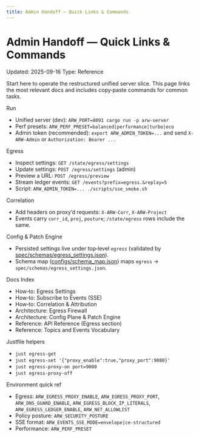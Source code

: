 ```yaml
---
title: Admin Handoff — Quick Links & Commands
---
```


# Admin Handoff — Quick Links & Commands

Updated: 2025-09-16
Type: Reference

Start here to operate the restructured unified server slice. This page links the most relevant docs and includes copy‑paste commands for common tasks.

Run
- Unified server (dev): `ARW_PORT=8091 cargo run -p arw-server`
- Perf presets: `ARW_PERF_PRESET=balanced|performance|turbo|eco`
- Admin token (recommended): `export ARW_ADMIN_TOKEN=...` and send `X-ARW-Admin` or `Authorization: Bearer ...`

Egress
- Inspect settings: `GET /state/egress/settings`
- Update settings: `POST /egress/settings` (admin)
- Preview a URL: `POST /egress/preview`
- Stream ledger events: `GET /events?prefix=egress.&replay=5`
- Script: `ARW_ADMIN_TOKEN=... ./scripts/sse_smoke.sh`

Correlation
- Add headers on proxy’d requests: `X-ARW-Corr`, `X-ARW-Project`
- Events carry `corr_id`, `proj`, `posture`; `/state/egress` rows include the same.

Config & Patch Engine
- Persisted settings live under top‑level `egress` (validated by [spec/schemas/egress_settings.json](https://github.com/t3hw00t/ARW/blob/main/spec/schemas/egress_settings.json)).
- Schema map ([configs/schema_map.json](https://github.com/t3hw00t/ARW/blob/main/configs/schema_map.json)) maps `egress` → `spec/schemas/egress_settings.json`.

Docs Index
- How‑to: Egress Settings
- How‑to: Subscribe to Events (SSE)
- How‑to: Correlation & Attribution
- Architecture: Egress Firewall
- Architecture: Config Plane & Patch Engine
- Reference: API Reference (Egress section)
- Reference: Topics and Events Vocabulary

Justfile helpers
- `just egress-get`
- `just egress-set '{"proxy_enable":true,"proxy_port":9080}'`
- `just egress-proxy-on port=9080`
- `just egress-proxy-off`

Environment quick ref
- Egress: `ARW_EGRESS_PROXY_ENABLE`, `ARW_EGRESS_PROXY_PORT`, `ARW_DNS_GUARD_ENABLE`, `ARW_EGRESS_BLOCK_IP_LITERALS`, `ARW_EGRESS_LEDGER_ENABLE`, `ARW_NET_ALLOWLIST`
- Policy posture: `ARW_SECURITY_POSTURE`
- SSE format: `ARW_EVENTS_SSE_MODE=envelope|ce-structured`
- Performance: `ARW_PERF_PRESET`
